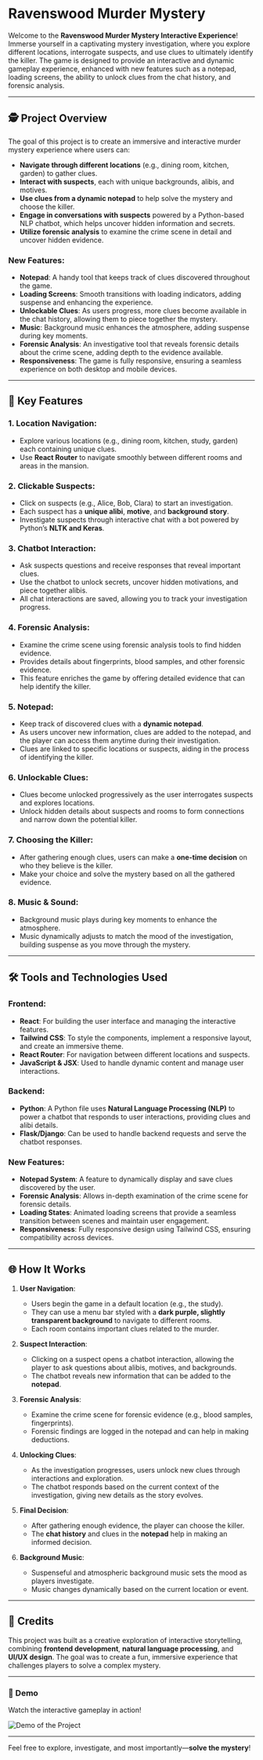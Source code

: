 # Ravenswood Murder Mystery

Welcome to the **Ravenswood Murder Mystery Interactive Experience**! Immerse yourself in a captivating mystery investigation, where you explore different locations, interrogate suspects, and use clues to ultimately identify the killer. The game is designed to provide an interactive and dynamic gameplay experience, enhanced with new features such as a notepad, loading screens, the ability to unlock clues from the chat history, and forensic analysis.

---

## 🕵️ Project Overview

The goal of this project is to create an immersive and interactive murder mystery experience where users can:

- **Navigate through different locations** (e.g., dining room, kitchen, garden) to gather clues.
- **Interact with suspects**, each with unique backgrounds, alibis, and motives.
- **Use clues from a dynamic notepad** to help solve the mystery and choose the killer.
- **Engage in conversations with suspects** powered by a Python-based NLP chatbot, which helps uncover hidden information and secrets.
- **Utilize forensic analysis** to examine the crime scene in detail and uncover hidden evidence.

### New Features:
- **Notepad**: A handy tool that keeps track of clues discovered throughout the game.
- **Loading Screens**: Smooth transitions with loading indicators, adding suspense and enhancing the experience.
- **Unlockable Clues**: As users progress, more clues become available in the chat history, allowing them to piece together the mystery.
- **Music**: Background music enhances the atmosphere, adding suspense during key moments.
- **Forensic Analysis**: An investigative tool that reveals forensic details about the crime scene, adding depth to the evidence available.
- **Responsiveness**: The game is fully responsive, ensuring a seamless experience on both desktop and mobile devices.

---

## 🎨 Key Features

### 1. **Location Navigation**:
   - Explore various locations (e.g., dining room, kitchen, study, garden) each containing unique clues.
   - Use **React Router** to navigate smoothly between different rooms and areas in the mansion.

### 2. **Clickable Suspects**:
   - Click on suspects (e.g., Alice, Bob, Clara) to start an investigation.
   - Each suspect has a **unique alibi**, **motive**, and **background story**.
   - Investigate suspects through interactive chat with a bot powered by Python’s **NLTK and Keras**.

### 3. **Chatbot Interaction**:
   - Ask suspects questions and receive responses that reveal important clues.
   - Use the chatbot to unlock secrets, uncover hidden motivations, and piece together alibis.
   - All chat interactions are saved, allowing you to track your investigation progress.

### 4. **Forensic Analysis**:
   - Examine the crime scene using forensic analysis tools to find hidden evidence.
   - Provides details about fingerprints, blood samples, and other forensic evidence.
   - This feature enriches the game by offering detailed evidence that can help identify the killer.

### 5. **Notepad**:
   - Keep track of discovered clues with a **dynamic notepad**.
   - As users uncover new information, clues are added to the notepad, and the player can access them anytime during their investigation.
   - Clues are linked to specific locations or suspects, aiding in the process of identifying the killer.

### 6. **Unlockable Clues**:
   - Clues become unlocked progressively as the user interrogates suspects and explores locations.
   - Unlock hidden details about suspects and rooms to form connections and narrow down the potential killer.

### 7. **Choosing the Killer**:
   - After gathering enough clues, users can make a **one-time decision** on who they believe is the killer.
   - Make your choice and solve the mystery based on all the gathered evidence.

### 8. **Music & Sound**:
   - Background music plays during key moments to enhance the atmosphere.
   - Music dynamically adjusts to match the mood of the investigation, building suspense as you move through the mystery.

---

## 🛠️ Tools and Technologies Used

### Frontend:
- **React**: For building the user interface and managing the interactive features.
- **Tailwind CSS**: To style the components, implement a responsive layout, and create an immersive theme.
- **React Router**: For navigation between different locations and suspects.
- **JavaScript & JSX**: Used to handle dynamic content and manage user interactions.

### Backend:
- **Python**: A Python file uses **Natural Language Processing (NLP)** to power a chatbot that responds to user interactions, providing clues and alibi details.
- **Flask/Django**: Can be used to handle backend requests and serve the chatbot responses.

### New Features:
- **Notepad System**: A feature to dynamically display and save clues discovered by the user.
- **Forensic Analysis**: Allows in-depth examination of the crime scene for forensic details.
- **Loading States**: Animated loading screens that provide a seamless transition between scenes and maintain user engagement.
- **Responsiveness**: Fully responsive design using Tailwind CSS, ensuring compatibility across devices.

---

## 🌐 How It Works

1. **User Navigation**:
   - Users begin the game in a default location (e.g., the study).
   - They can use a menu bar styled with a **dark purple, slightly transparent background** to navigate to different rooms.
   - Each room contains important clues related to the murder.

2. **Suspect Interaction**:
   - Clicking on a suspect opens a chatbot interaction, allowing the player to ask questions about alibis, motives, and backgrounds.
   - The chatbot reveals new information that can be added to the **notepad**.

3. **Forensic Analysis**:
   - Examine the crime scene for forensic evidence (e.g., blood samples, fingerprints).
   - Forensic findings are logged in the notepad and can help in making deductions.

4. **Unlocking Clues**:
   - As the investigation progresses, users unlock new clues through interactions and exploration.
   - The chatbot responds based on the current context of the investigation, giving new details as the story evolves.

5. **Final Decision**:
   - After gathering enough evidence, the player can choose the killer.
   - The **chat history** and clues in the **notepad** help in making an informed decision.

6. **Background Music**:
   - Suspenseful and atmospheric background music sets the mood as players investigate.
   - Music changes dynamically based on the current location or event.

---

## 📝 Credits

This project was built as a creative exploration of interactive storytelling, combining **frontend development**, **natural language processing**, and **UI/UX design**. The goal was to create a fun, immersive experience that challenges players to solve a complex mystery.

---

### 🎥 Demo

Watch the interactive gameplay in action! 

![Demo of the Project](src/assets/murder.gif)

---

Feel free to explore, investigate, and most importantly—**solve the mystery**!
